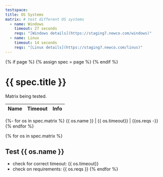 ```yaml
---
testspace:
title: OS Systems
matrix: # test different OS systems
  - name: Windows
    timeout: 27 seconds
    reqs: "[Windows details](https://staging7.newco.com/windows)"
  - name: Linux
    timeout: 14 seconds
    reqs: "[Linux details](https://staging7.newco.com/linus)"
---
```


{% if page %} {% assign spec = page %} {% endif %}

# {{ spec.title }}
Matrix being tested.

Name | Timeout | Info
-----| --------| ----- 
{%- for os in spec.matrix %}
  {{ os.name }} | {{ os.timeout}} | {{os.reqs -}} 
{% endfor %}

{% for os in spec.matrix %}
## Test  {{ os.name }}  
* check for correct timeout: {{ os.timeout}}   
* check on requirements: {{ os.reqs }}
{% endfor %}
